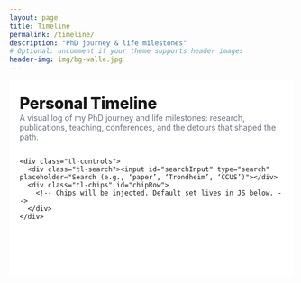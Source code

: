 ```yaml
---
layout: page
title: Timeline
permalink: /timeline/
description: "PhD journey & life milestones"
# Optional: uncomment if your theme supports header images
header-img: img/bg-walle.jpg
---
```


<!--
HOW TO USE
- Edit the events[] array below with your milestones.
- Dates can be "YYYY", "YYYY-MM", or "YYYY-MM-DD".
- Display shows "YYYY-MM"; sorting groups by year.
-->

<style>
  :root {
    --bg: #ffffff;
    --card: #ffffff;
    --text: #1a1a1a;
    --muted: #6b7280;
    --line: #e5e7eb;
    --accent: #2563eb; /* link/active */
    --chip: #f3f4f6;
    --shadow: 0 10px 20px rgba(0,0,0,0.06), 0 2px 6px rgba(0,0,0,0.06);
    --radius: 16px;
  }

  /* Page shell */
  .tl-wrap {
    max-width: 980px;
    margin: 0 auto;
    padding: 24px 18px 60px;
    color: var(--text);
    background: var(--bg);
  }
  .tl-header {
    display: grid;
    gap: 14px;
    margin-bottom: 18px;
  }
  .tl-title { font-size: clamp(28px, 2.6vw, 40px); font-weight: 800; letter-spacing: -0.01em; }
  .tl-sub { color: var(--muted); max-width: 70ch; }

  /* Controls */
  .tl-controls { display: flex; flex-wrap: wrap; gap: 10px; align-items: center; margin-top: 6px; }
  .tl-search { flex: 1 1 280px; }
  .tl-search input {
    width: 100%; padding: 10px 12px; border: 1px solid var(--line); border-radius: 12px; outline: none;
  }
  .tl-chips { display: flex; flex-wrap: wrap; gap: 8px; }
  .chip {
    padding: 8px 12px; border-radius: 999px; background: var(--chip); border: 1px solid var(--line);
    font-size: 14px; cursor: pointer; user-select: none; transition: background 0.2s, color 0.2s, border 0.2s;
  }
  .chip.active { background: rgba(37,99,235,0.08); color: var(--accent); border-color: rgba(37,99,235,0.35); }

  /* Timeline */
  .timeline { position: relative; margin-top: 24px; }
  .year-group { margin: 32px 0 10px; font-weight: 800; font-size: 22px; }
  .line {
    position: absolute; left: 26px; top: 0; bottom: 0; width: 2px; background: linear-gradient(180deg, var(--line), #fff);
  }

  .item { display: grid; grid-template-columns: 52px 1fr; gap: 14px; margin: 18px 0; }
  .dot { position: relative; width: 12px; height: 12px; border-radius: 50%; background: var(--accent); margin-top: 10px; box-shadow: 0 0 0 4px rgba(37,99,235,0.15); }
  .date { color: var(--muted); font-size: 13px; margin-top: 4px; }

  .card {
    background: var(--card); border: 1px solid var(--line); border-radius: var(--radius); box-shadow: var(--shadow);
    padding: 16px; display: grid; gap: 10px;
  }
  .card h3 { margin: 0; font-size: 18px; }
  .meta { color: var(--muted); font-size: 13px; display: flex; gap: 12px; flex-wrap: wrap; }
  .desc { line-height: 1.6; }
  .thumb {
    width: 100%; aspect-ratio: 16/9; object-fit: cover; border-radius: 12px; border: 1px solid var(--line);
    cursor: zoom-in;
  }
  .badge { font-size: 12px; padding: 6px 9px; background: var(--chip); border: 1px solid var(--line);
           border-radius: 999px; }
  .badges { display: flex; flex-wrap: wrap; gap: 6px; }

  .empty { text-align: center; color: var(--muted); padding: 28px; border: 1px dashed var(--line); border-radius: 12px; }

  /* Lightbox */
  .lightbox { position: fixed; inset: 0; background: rgba(0,0,0,0.6); display: none; align-items: center; justify-content: center; padding: 20px; }
  .lightbox img { max-width: 95vw; max-height: 85vh; border-radius: 12px; border: 2px solid #fff; }

  @media (max-width: 560px) {
    .line { left: 22px; }
    .item { grid-template-columns: 44px 1fr; }
  }
</style>

<div class="tl-wrap" id="timeline-root">
  <div class="tl-header">
    <div>
      <div class="tl-title">Personal Timeline</div>
      <div class="tl-sub">A visual log of my PhD journey and life milestones: research, publications, teaching, conferences, and the detours that shaped the path.</div>
    </div>

    <div class="tl-controls">
      <div class="tl-search"><input id="searchInput" type="search" placeholder="Search (e.g., ‘paper’, ‘Trondheim’, ‘CCUS’)"></div>
      <div class="tl-chips" id="chipRow">
        <!-- Chips will be injected. Default set lives in JS below. -->
      </div>
    </div>
  </div>

  <div class="timeline">
    <div class="line"></div>
    <div id="timeline"></div>
  </div>
</div>

<!-- Lightbox for images -->
<div class="lightbox" id="lightbox" aria-hidden="true" role="dialog">
  <img alt="Expanded timeline image" />
</div>

<script>
  // ===== 1) Editable data =====
  // Replace with your real milestones. Keep ISO dates (YYYY-MM-DD) for proper sorting.
  const events = [
    {
      date: "2022-08-01",
      title: "Started PhD & Journey in Vienna",
      location: "Vienna, AT",
      categories: ["PhD", "Journey"],
      description: "xxx",
      image: "/img/timeline/Vienna2022.jpg",
      alt: "Vienna Donau"
    },
     {
      date: "2022-11-01",
      title: "Visited DTU & Denmark finally",
      location: "Copenhagen, DK",
      categories: ["Travel", "Journey"],
      description: "xxx",
      image: "/img/timeline/Vienna2022.jpg",
      alt: "Vienna Donau"
    },
      {
      date: "2023-03-01",
      title: "Completed my first top-rope climbing lessons",
      location: "Vienna, AT",
      categories: ["Sports", "Personal","Journey"],
      description: "xxx",
      image: "/img/timeline/Vienna2022.jpg",
      alt: "Vienna Donau"
    },
    {
      date: "2023-05-01",
      title: "First GRC & GRS Conference about CCUS",
      location: "Les Diablerets, CH",
      categories: ["Conference", "Research","PhD","Journey"],
      description: "xxx",
      image: "/img/post-bg-halting.jpg",
      alt: "Presenter at a conference podium"
    },
    {
      date: "2023-07-01",
      title: "First Summer trips in Italy and Basque",
      location: "Italy",
      categories: ["Travel","Personal","Journey"],
      description: "xxx",
      image: "/img/post-bg-web.jpg",
      alt: "Trip in Italy"
    },
    {
      date: "2023-10-01",
      title: "Autumn School about Brightway & LCA ",
      location: "Energy & AI (under review)",
      categories: ["PhD", "Studying","Research","Journey"],
      description: "xxx",
      image: "/img/post-bg-2015.jpg",
      alt: "Working photo"
    },
    {
      date: "2024-01-01",
      title: "Travel in China with my boyfriend",
      location: "Beijing, CN",
      categories: ["Travel","Personal", "Journey"],
      description: "xxx",
      image: "/img/post-bg-alitrip.jpg",
      alt: "Selfie in Beijing"
    },
    {
      date: "2024-04-01",
      title: "Completed review paper about prospective assessments",
      location: "doi",
      categories: ["Publications", "PhD","Research","Journey"],
      description: "xxx",
      image: "/img/post-bg-digital-native.jpg",
      alt: "arXiv logo on a screen"
    }
    {
      date: "2024-06-01",
      title: "First presentation at ESCAPE34",
      location: "Florence, IT",
      categories: ["Publications", "PhD","Research","Conference","Journey"],
      description: "xxx",
      image: "/img/post-bg-digital-native.jpg",
      alt: "arXiv logo on a screen"
    }
    {
      date: "2024-08-01",
      title: "Bornout and 'Lost'",
      location: "Vienna, AT",
      categories: ["Personal","PhD","Journey"],
      description: "xxx",
      image: "/img/post-bg-digital-native.jpg",
      alt: "arXiv logo on a screen"
    }
    {
      date: "2024-10-01",
      title: "Autumn School about Energy systems modelling",
      location: "Gothenburg, SE",
      categories: ["Studying","PhD","Journey"],
      description: "xxx",
      image: "/img/post-bg-digital-native.jpg",
      alt: "arXiv logo on a screen"
    }
    {
      date: "2024-02-01",
      title: "Completed my skiing lessons at Alps",
      location: "Bad Gastein, AT",
      categories: ["Sports","Personal","Journey"],
      description: "xxx",
      image: "/img/post-bg-digital-native.jpg",
      alt: "arXiv logo on a screen"
    }
    {
      date: "2024-04-01",
      title: "First Conference and Trip in California",
      location: "Palm Spring, CA",
      categories: ["PhD","Conference","Personal","Journey"],
      description: "xxx",
      image: "/img/timeline/USA2025.jpg",
      alt: "arXiv logo on a screen"
    }
    {
      date: "2024-08-01",
      title: "Summer trip in Italy and Rebuilding",
      location: "Sardinia, IT",
      categories: ["Personal","Journey"],
      description: "xxx",
      image: "/img/post-bg-digital-native.jpg",
      alt: "arXiv logo on a screen"
    }
     {
      date: "2024-10-01",
      title: "JuliaCon Paris and trip",
      location: "Paris, FR",
      categories: ["Conference","Travel","Personal","Journey"],
      description: "xxx",
      image: "/img/post-bg-digital-native.jpg",
      alt: "arXiv logo on a screen"
    }
  ];

  // Default categories available as filter chips.
  const defaultChips = ["All", "Journey", "PhD", "Research", "Publications", "Conference", "Studying", "Workshop", "Travel", "Sports", "Personal", "Burnout"];

  // ===== 2) Utility functions =====
  const qs  = (sel, el = document) => el.querySelector(sel);
  const qsa = (sel, el = document) => Array.from(el.querySelectorAll(sel));

  // Robust date parsing + YYYY-MM display
  function parseDateParts(iso) {
    // Supports YYYY, YYYY-M, YYYY-MM, YYYY-MM-D, YYYY-MM-DD
    const m = String(iso).trim().match(/^(\d{4})(?:-(\d{1,2})(?:-(\d{1,2}))?)?$/);
    if (!m) return { y: NaN, m: NaN, d: NaN };
    return { y: +m[1], m: +(m[2] || 1), d: +(m[3] || 1) };
  }
  function toDate(iso) {
    const { y, m, d } = parseDateParts(iso);
    return isNaN(y) ? new Date(iso) : new Date(y, (m || 1) - 1, d || 1);
  }
  const pad2 = (n) => String(n).padStart(2, "0");
  function fmtYYYYMM(iso) {
    const { y, m } = parseDateParts(iso);
    if (isNaN(y)) return String(iso);
    return `${y}-${pad2(m || 1)}`;
  }

  const fmtDate    = fmtYYYYMM;                   // show "YYYY-MM"
  const byDateDesc = (a, b) => toDate(b.date) - toDate(a.date);
  const getYear    = (iso) => toDate(iso).getFullYear();

  // Parse URL params for deep-linking
  const url = new URL(window.location);
  const initCat = url.searchParams.get('cat') || 'All';
  const initQuery = url.searchParams.get('q') || '';

  // ===== 3) Render chips =====
  const chipRow = qs('#chipRow');
  let activeCat = initCat;
  defaultChips.forEach(cat => {
    const b = document.createElement('button');
    b.className = 'chip' + (cat === activeCat ? ' active' : '');
    b.textContent = cat;
    b.setAttribute('data-cat', cat);
    b.addEventListener('click', () => {
      activeCat = cat;
      qsa('.chip', chipRow).forEach(c => c.classList.remove('active'));
      b.classList.add('active');
      render();
      const p = new URLSearchParams(url.search);
      p.set('cat', activeCat);
      history.replaceState({}, '', `${url.pathname}?${p.toString()}`);
    });
    chipRow.appendChild(b);
  });

  // ===== 4) Search box =====
  const searchInput = qs('#searchInput');
  searchInput.value = initQuery;
  searchInput.addEventListener('input', () => {
    const p = new URLSearchParams(url.search);
    p.set('q', searchInput.value);
    history.replaceState({}, '', `${url.pathname}?${p.toString()}`);
    render();
  });

  // ===== 5) Lightbox =====
  const lb = qs('#lightbox');
  lb.addEventListener('click', () => { lb.style.display = 'none'; lb.setAttribute('aria-hidden', 'true'); });
  function openLightbox(src, alt) {
    const img = lb.querySelector('img');
    img.src = src; img.alt = alt || '';
    lb.style.display = 'flex';
    lb.setAttribute('aria-hidden', 'false');
  }

  // ===== 6) Main render =====
  function render() {
    const root = qs('#timeline');
    root.innerHTML = '';

    const term = searchInput.value.trim().toLowerCase();
    const filtered = events
      .slice()
      .sort(byDateDesc)
      .filter(ev => {
        const matchCat = (activeCat === 'All') || (ev.categories || []).includes(activeCat);
        if (!matchCat) return false;
        if (!term) return true;
        const hay = [ev.title, ev.location, ev.description, ...(ev.categories||[])].join(' ').toLowerCase();
        return hay.includes(term);
      });

    if (!filtered.length) {
      const empty = document.createElement('div');
      empty.className = 'empty';
      empty.textContent = 'No items match your filters. Try another category or search term.';
      root.appendChild(empty);
      return;
    }

    let currentYear = null;
    filtered.forEach(ev => {
      const y = getYear(ev.date);
      if (y !== currentYear) {
        currentYear = y;
        const yg = document.createElement('div');
        yg.className = 'year-group';
        yg.textContent = y;
        root.appendChild(yg);
      }

      const item = document.createElement('div');
      item.className = 'item';

      const colL = document.createElement('div');
      const dot = document.createElement('div'); dot.className = 'dot';
      const date = document.createElement('div'); date.className = 'date'; date.textContent = fmtDate(ev.date);
      colL.appendChild(dot); colL.appendChild(date);

      const colR = document.createElement('div');
      const card = document.createElement('div'); card.className = 'card';

      const h3 = document.createElement('h3'); h3.textContent = ev.title; card.appendChild(h3);

      const meta = document.createElement('div'); meta.className = 'meta';
      if (ev.location) {
        const loc = document.createElement('div'); loc.textContent = '📍 ' + ev.location; meta.appendChild(loc);
      }
      if (ev.categories && ev.categories.length) {
        const cats = document.createElement('div'); cats.className = 'badges';
        ev.categories.forEach(c => {
          const b = document.createElement('span'); b.className = 'badge'; b.textContent = c; cats.appendChild(b);
        });
        meta.appendChild(cats);
      }
      card.appendChild(meta);

      if (ev.image) {
        const img = document.createElement('img');
        img.className = 'thumb';
        img.src = ev.image; img.alt = ev.alt || '';
        img.addEventListener('click', () => openLightbox(ev.image, ev.alt));
        card.appendChild(img);
      }

      if (ev.description) {
        const p = document.createElement('div'); p.className = 'desc'; p.textContent = ev.description; card.appendChild(p);
      }

      colR.appendChild(card);
      item.appendChild(colL);
      item.appendChild(colR);
      root.appendChild(item);
    });
  }

  // Initial render
  render();
</script>